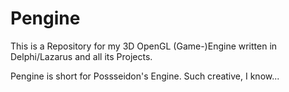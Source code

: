 # Pengine
This is a Repository for my 3D OpenGL (Game-)Engine written in Delphi/Lazarus and all its Projects.

Pengine is short for Possseidon's Engine.
Such creative, I know...
